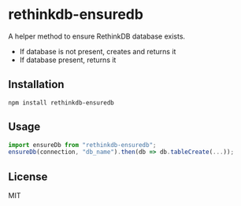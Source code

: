 # rethinkdb-ensuredb

A helper method to ensure RethinkDB database exists.

* If database is not present, creates and returns it
* If database present, returns it

## Installation

```
npm install rethinkdb-ensuredb
```

## Usage

```js
import ensureDb from "rethinkdb-ensuredb";
ensureDb(connection, "db_name").then(db => db.tableCreate(...));
```

## License

MIT
